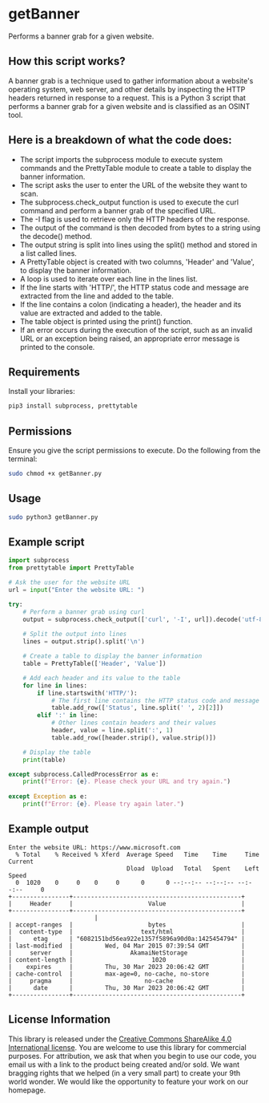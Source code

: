 # getBanner
Performs a banner grab for a given website.

## How this script works?

A banner grab is a technique used to gather information about a website's operating system, web server, and other details by inspecting the HTTP headers returned in response to a request. This is a Python 3 script that performs a banner grab for a given website and is classified as an OSINT tool.

## Here is a breakdown of what the code does:

- The script imports the subprocess module to execute system commands and the PrettyTable module to create a table to display the banner information.
- The script asks the user to enter the URL of the website they want to scan.
- The subprocess.check_output function is used to execute the curl command and perform a banner grab of the specified URL.
- The -I flag is used to retrieve only the HTTP headers of the response.
- The output of the command is then decoded from bytes to a string using the decode() method.
- The output string is split into lines using the split() method and stored in a list called lines.
- A PrettyTable object is created with two columns, 'Header' and 'Value', to display the banner information.
- A loop is used to iterate over each line in the lines list.
- If the line starts with 'HTTP/', the HTTP status code and message are extracted from the line and added to the table.
- If the line contains a colon (indicating a header), the header and its value are extracted and added to the table.
- The table object is printed using the print() function.
- If an error occurs during the execution of the script, such as an invalid URL or an exception being raised, an appropriate error message is printed to the console.


## Requirements

Install your libraries:
```bash
pip3 install subprocess, prettytable
```
## Permissions

Ensure you give the script permissions to execute. Do the following from the terminal:
```bash
sudo chmod +x getBanner.py
```
## Usage
```bash
sudo python3 getBanner.py
```

## Example script
```python
import subprocess
from prettytable import PrettyTable

# Ask the user for the website URL
url = input("Enter the website URL: ")

try:
    # Perform a banner grab using curl
    output = subprocess.check_output(['curl', '-I', url]).decode('utf-8')
    
    # Split the output into lines
    lines = output.strip().split('\n')

    # Create a table to display the banner information
    table = PrettyTable(['Header', 'Value'])

    # Add each header and its value to the table
    for line in lines:
        if line.startswith('HTTP/'):
            # The first line contains the HTTP status code and message
            table.add_row(['Status', line.split(' ', 2)[2]])
        elif ':' in line:
            # Other lines contain headers and their values
            header, value = line.split(':', 1)
            table.add_row([header.strip(), value.strip()])

    # Display the table
    print(table)

except subprocess.CalledProcessError as e:
    print(f"Error: {e}. Please check your URL and try again.")
    
except Exception as e:
    print(f"Error: {e}. Please try again later.")

```

## Example output
```
Enter the website URL: https://www.microsoft.com
  % Total    % Received % Xferd  Average Speed   Time    Time     Time  Current
                                 Dload  Upload   Total   Spent    Left  Speed
  0  1020    0     0    0     0      0      0 --:--:-- --:--:-- --:--:--     0
+----------------+-----------------------------------------------+
|     Header     |                     Value                     |
+----------------+-----------------------------------------------+
                        |
| accept-ranges  |                     bytes                     |
|  content-type  |                   text/html                   |
|      etag      | "6082151bd56ea922e1357f5896a90d0a:1425454794" |
| last-modified  |         Wed, 04 Mar 2015 07:39:54 GMT         |
|     server     |                AkamaiNetStorage               |
| content-length |                      1020                     |
|    expires     |         Thu, 30 Mar 2023 20:06:42 GMT         |
| cache-control  |         max-age=0, no-cache, no-store         |
|     pragma     |                    no-cache                   |
|      date      |         Thu, 30 Mar 2023 20:06:42 GMT         |
+----------------+-----------------------------------------------+
```

## License Information

This library is released under the [Creative Commons ShareAlike 4.0 International license](https://creativecommons.org/licenses/by-sa/4.0/). You are welcome to use this library for commercial purposes. For attribution, we ask that when you begin to use our code, you email us with a link to the product being created and/or sold. We want bragging rights that we helped (in a very small part) to create your 9th world wonder. We would like the opportunity to feature your work on our homepage.


